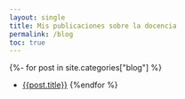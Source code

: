 ```yaml
---
layout: single
title: Mis publicaciones sobre la docencia
permalink: /blog
toc: true
---
```


{%- for post in site.categories["blog"] %}
* [{{post.title}}]({{post.url}})
{%endfor %}
